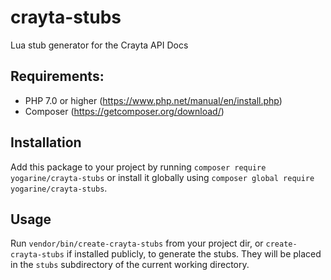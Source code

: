 # crayta-stubs

Lua stub generator for the Crayta API Docs

## Requirements:

- PHP 7.0 or higher (https://www.php.net/manual/en/install.php)
- Composer (https://getcomposer.org/download/)

## Installation

Add this package to your project by running `composer require yogarine/crayta-stubs` or install it globally using
`composer global require yogarine/crayta-stubs`.

## Usage

Run `vendor/bin/create-crayta-stubs` from your project dir, or `create-crayta-stubs` if installed publicly, to generate
the stubs. They will be placed in the `stubs` subdirectory of the current working directory.

